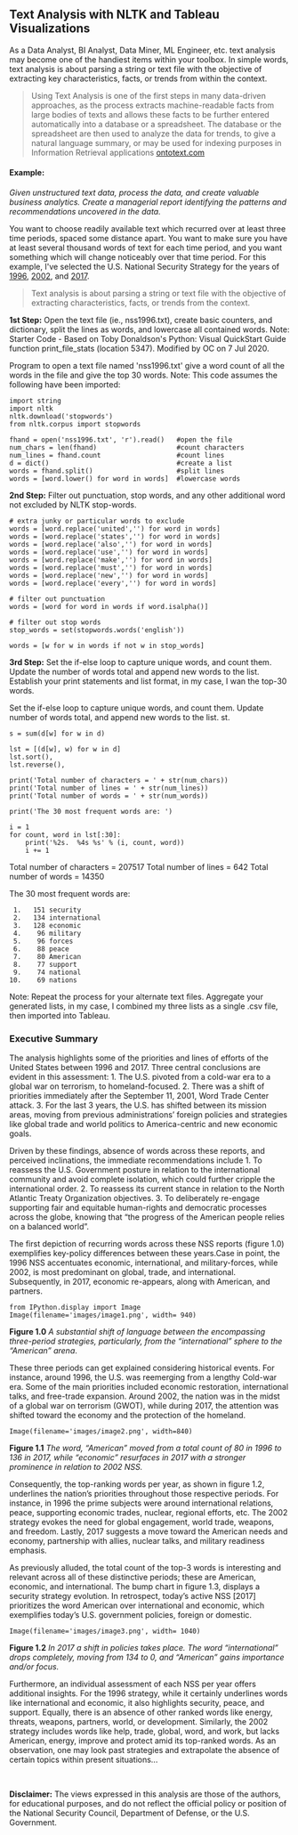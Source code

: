 ## Text Analysis with NLTK and Tableau Visualizations

As a Data Analyst, BI Analyst, Data Miner, ML Engineer, etc. text analysis may become one of the handiest items within your toolbox. In simple words, text analysis is about parsing a string or text file with the objective of extracting key characteristics, facts, or trends from within the context. 

>Using Text Analysis is one of the first steps in many data-driven approaches, as the process extracts machine-readable facts from large bodies of texts and allows these facts to be further entered automatically into a database or a spreadsheet. The database or the spreadsheet are then used to analyze the data for trends, to give a natural language summary, or may be used for indexing purposes in Information Retrieval applications [ontotext.com](https://www.ontotext.com/knowledgehub/fundamentals/text-analysis/)


#### Example:

*Given unstructured text data, process the data, and create valuable business analytics.  Create a managerial report identifying the patterns and recommendations uncovered in the data.*

You want to choose readily available text which recurred over at least three time periods, spaced some distance apart. You want to make sure you have at least several thousand words of text for each time period, and you want something which will change noticeably over that time period. For this example, I've selected the U.S. National Security Strategy for the years of [1996](https://nssarchive.us/wp-content/uploads/2020/04/1996.pdf), [2002](https://nssarchive.us/wp-content/uploads/2020/04/1996.pdf), and [2017](http://nssarchive.us/wp-content/uploads/2020/04/2017.pdf). 

>Text analysis is about parsing a string or text file with the objective of extracting characteristics, facts, or trends from the context.

__1st Step:__  Open the text file (ie., nss1996.txt), create basic counters, and dictionary, split the lines as words, and lowercase all contained words. Note: Starter Code - Based on Toby Donaldson's Python: Visual QuickStart Guide function print_file_stats (location 5347). Modified by OC on 7 Jul 2020.

Program to open a text file named 'nss1996.txt' give a word count of all the words in the file and give the top 30 words. Note: This code assumes the following have been imported:

    import string
    import nltk
    nltk.download('stopwords')
    from nltk.corpus import stopwords

    fhand = open('nss1996.txt', 'r').read()   #open the file
    num_chars = len(fhand)                    #count characters 
    num_lines = fhand.count                   #count lines
    d = dict()                                #create a list
    words = fhand.split()                     #split lines
    words = [word.lower() for word in words]  #lowercase words


__2nd Step:__ Filter out punctuation, stop words, and any other additional word not excluded by NLTK stop-words.

    # extra junky or particular words to exclude
    words = [word.replace('united','') for word in words]
    words = [word.replace('states','') for word in words]
    words = [word.replace('also','') for word in words]
    words = [word.replace('use','') for word in words]
    words = [word.replace('make','') for word in words]
    words = [word.replace('must','') for word in words]
    words = [word.replace('new','') for word in words]
    words = [word.replace('every','') for word in words]
    
    # filter out punctuation
    words = [word for word in words if word.isalpha()]
    
    # filter out stop words
    stop_words = set(stopwords.words('english'))
    
    words = [w for w in words if not w in stop_words]


__3rd Step:__ Set the if-else loop to capture unique words, and count them. Update the number of words total and append new words to the list. Establish your print statements and list format, in my case, I wan the top-30 words.

Set the if-else loop to capture unique words, and count them. 
Update number of words total, and append new words to the list. st. 

    s = sum(d[w] for w in d)

    lst = [(d[w], w) for w in d]
    lst.sort(),
    lst.reverse(),

    print('Total number of characters = ' + str(num_chars))
    print('Total number of lines = ' + str(num_lines))
    print('Total number of words = ' + str(num_words))

    print('The 30 most frequent words are: ')

    i = 1
    for count, word in lst[:30]:
        print('%2s.  %4s %s' % (i, count, word))
        i += 1

   Total number of characters = 207517
   Total number of lines = 642
   Total number of words = 14350
   
   The 30 most frequent words are:

     1.   151 security
     2.   134 international
     3.   128 economic
     4.    96 military
     5.    96 forces
     6.    88 peace
     7.    80 American
     8.    77 support
     9.    74 national
    10.    69 nations

Note: Repeat the process for your alternate text files.  Aggregate your generated lists, in my case, I combined my three lists as a single .csv file, then imported into Tableau.


### Executive Summary

The analysis highlights some of the priorities and lines of efforts of the United States between 1996 and 2017.  Three central conclusions are evident in this assessment: 1. The U.S. pivoted from a cold-war era to a global war on terrorism, to homeland-focused.  2. There was a shift of priorities immediately after the September 11, 2001, Word Trade Center attack.  3. For the last 3 years, the U.S. has shifted between its mission areas, moving from previous administrations’ foreign policies and strategies like global trade and world politics to America-centric and new economic goals.

Driven by these findings, absence of words across these reports, and perceived inclinations, the immediate recommendations include  1. To reassess the U.S. Government posture in relation to the international community and avoid complete isolation, which could further cripple the international order.  2. To reassess its current stance in relation to the North Atlantic Treaty Organization objectives.  3.  To deliberately re-engage supporting fair and equitable human-rights and democratic processes across the globe, knowing that “the progress of the American people relies on a balanced world”.

The first depiction of recurring words across these NSS reports (figure 1.0) exemplifies key-policy differences between these years.Case in point, the 1996 NSS accentuates economic, international, and military-forces, while 2002, is most predominant on global, trade, and international. Subsequently, in 2017, economic re-appears, along with American, and partners.

    from IPython.display import Image
    Image(filename='images/image1.png', width= 940)

__Figure 1.0__ *A substantial shift of language between the encompassing three-period strategies, particularly, from the “international” sphere to the “American” arena*. 

These three periods can get explained considering historical events.  For instance, around 1996, the U.S. was reemerging from a lengthy Cold-war era.  Some of the main priorities included economic restoration, international talks, and free-trade expansion.  Around 2002, the nation was in the midst of a global war on terrorism (GWOT), while during 2017, the attention was shifted toward the economy and the protection of the homeland. 

    Image(filename='images/image2.png', width=840)

__Figure 1.1__ *The word, “American” moved from a total count of 80 in 1996 to 136 in 2017, while “economic” resurfaces in 2017 with a stronger prominence in relation to 2002 NSS.*

Consequently, the top-ranking words per year, as shown in figure 1.2, underlines the nation’s priorities throughout those respective periods.  For instance, in 1996 the prime subjects were around international relations, peace, supporting economic trades, nuclear, regional efforts, etc.  The 2002 strategy evokes the need for global engagement, world trade, weapons, and freedom.  Lastly, 2017 suggests a move toward the American needs and economy, partnership with allies, nuclear talks, and military readiness emphasis.

As previously alluded, the total count of the top-3 words is interesting and relevant across all of these distinctive periods; these are American, economic, and international.  The bump chart in figure 1.3, displays a security strategy evolution.  In retrospect, today’s active NSS [2017] prioritizes the word American over international and economic, which exemplifies today’s U.S. government policies, foreign or domestic. 

    Image(filename='images/image3.png', width= 1040)

__Figure 1.2__ *In 2017 a shift in policies takes place.  The word “international” drops completely, moving from 134 to 0, and “American” gains importance and/or focus.*

Furthermore, an individual assessment of each NSS per year offers additional insights. For the 1996 strategy, while it certainly underlines words like international and economic, it also highlights security, peace, and support. Equally, there is an absence of other ranked words like energy, threats, weapons, partners, world, or development. Similarly, the 2002 strategy includes words like help, trade, global, word, and work, but lacks American, energy, improve and protect amid its top-ranked words. As an observation, one may look past strategies and extrapolate the absence of certain topics within present situations...

<br/>

**Disclaimer:** The views expressed in this analysis are those of the authors, for educational purposes, and do not reflect the official policy or position of the National Security Council, Department of Defense, or the U.S. Government.

